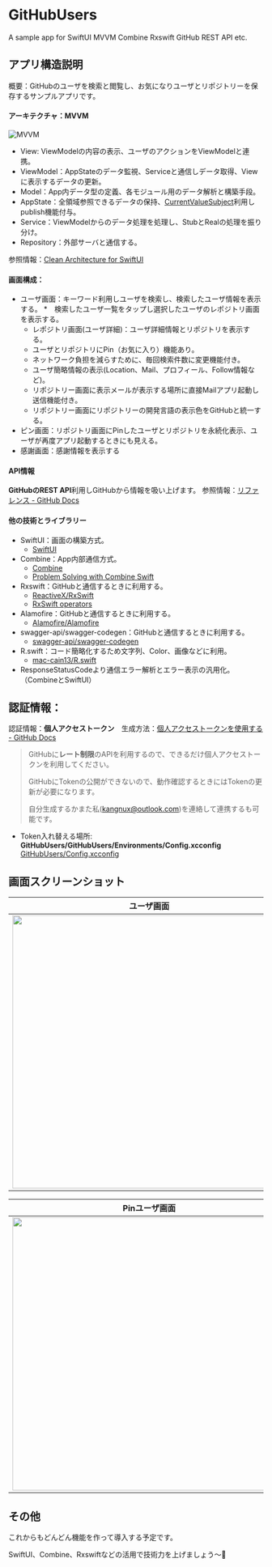 # GitHubUsers
A sample app for SwiftUI MVVM Combine Rxswift GitHub REST API  etc.

## アプリ構造説明
概要：GitHubのユーザを検索と閲覧し、お気になりユーザとリポジトリーを保存するサンプルアプリです。

#### アーキテクチャ：**MVVM**　
![MVVM](https://user-images.githubusercontent.com/14342048/142783643-ba4d4900-7676-4baa-ab14-e5ee62e69350.png)
* View:  ViewModelの内容の表示、ユーザのアクションをViewModelと連携。
* ViewModel：AppStateのデータ監視、Serviceと通信しデータ取得、Viewに表示するデータの更新。
* Model：App内データ型の定義、各モジュール用のデータ解析と構築手段。
* AppState：全領域参照できるデータの保持、[CurrentValueSubject](https://developer.apple.com/documentation/combine/currentvaluesubject)利用しpublish機能付与。
* Service：ViewModelからのデータ処理を処理し、StubとRealの処理を振り分け。
* Repository：外部サーバと通信する。

参照情報：[Clean Architecture for SwiftUI ](https://nalexn.github.io/clean-architecture-swiftui/)

#### 画面構成：
* ユーザ画面：キーワード利用しユーザを検索し、検索したユーザ情報を表示する。
	*　検索したユーザ一覧をタップし選択したユーザのレポジトリ画面を表示する。 	
	* レポジトリ画面(ユーザ詳細)：ユーザ詳細情報とリポジトリを表示する。
	* ユーザとリポジトリにPin（お気に入り）機能あり。
	* ネットワーク負担を減らすために、毎回検索件数に変更機能付き。
	* ユーザ簡略情報の表示(Location、Mail、プロフィール、Follow情報など)。
	* リポジトリー画面に表示メールが表示する場所に直接Mailアプリ起動し送信機能付き。
	* リポジトリー画面にリポジトリーの開発言語の表示色をGitHubと統一する。
* ピン画面：リポジトリ画面にPinしたユーザとリポジトリを永続化表示、ユーザが再度アプリ起動するときにも見える。
* 感謝画面：感謝情報を表示する
#### API情報
**GitHubのREST API**利用しGitHubから情報を吸い上げます。
参照情報：[リファレンス - GitHub Docs](https://docs.github.com/ja/rest/reference)

#### 他の技術とライブラリー
* SwiftUI：画面の構築方式。
	* [SwiftUI](https://developer.apple.com/jp/xcode/swiftui/)
* Combine：App内部通信方式。
	* [Combine](https://developer.apple.com/documentation/combine) 
	* [Problem Solving with Combine Swift](https://medium.com/flawless-app-stories/problem-solving-with-combine-swift-4751885fda77)
* Rxswift：GitHubと通信するときに利用する。
	* [ReactiveX/RxSwift](https://github.com/ReactiveX/RxSwift) 
	* [RxSwift operators](http://reactivex.io/documentation/operators.html)
* Alamofire：GitHubと通信するときに利用する。　
	* [Alamofire/Alamofire](https://github.com/Alamofire/Alamofire)
* swagger-api/swagger-codegen：GitHubと通信するときに利用する。　
	* [swagger-api/swagger-codegen](https://github.com/swagger-api/swagger-codegen)
* R.swift：コード簡略化するため文字列、Color、画像などに利用。
	* [mac-cain13/R.swift](https://github.com/mac-cain13/R.swift)
* ResponseStatusCodeより通信エラー解析とエラー表示の汎用化。（CombineとSwiftUI）

## 認証情報：
認証情報：**個人アクセストークン**　生成方法：[個人アクセストークンを使用する - GitHub Docs](https://docs.github.com/ja/authentication/keeping-your-account-and-data-secure/creating-a-personal-access-token)
> GitHubに**レート制限**のAPIを利用するので、できるだけ個人アクセストークンを利用してください。
> 
> GitHubにTokenの公開ができないので、動作確認するときにはTokenの更新が必要になります。
> 
> 自分生成するかまた私(kangnux@outlook.com)を連絡して連携するも可能です。
> 
* Token入れ替える場所:
**GitHubUsers/GitHubUsers/Environments/Config.xcconfig**
[GitHubUsers/Config.xcconfig](https://github.com/kangnux/GitHubUsers/blob/3176dafd95c8edb155b720ac8c37b396e74e0e64/GitHubUsers/Environments/Config.xcconfig)

## 画面スクリーンショット
|ユーザ画面|ユーザ検索結果画面|リポジトリー画面|
|---|---|---|
|<img src=https://user-images.githubusercontent.com/14342048/142764765-a522de5b-5510-4d7e-bb03-640838c92137.PNG width=540px>|<img src=https://user-images.githubusercontent.com/14342048/142784031-aa653fd5-98ac-4c6b-adce-072f86462236.PNG width=540px>|<img src=https://user-images.githubusercontent.com/14342048/142764841-6c7160cc-e195-4fcf-9180-f298be5b5b7d.PNG width=540px>|


|Pinユーザ画面|Pinリポジトリー画面|
|---|---|
|<img src=https://user-images.githubusercontent.com/14342048/142764845-8ed63d0d-1a28-4aa6-9bb3-6da0e2d4d051.PNG width=540px>|<img src=https://user-images.githubusercontent.com/14342048/142764848-59bc3587-2301-4bda-b7e7-b9f04aaa31a9.PNG width=540px>|

## その他
これからもどんどん機能を作って導入する予定です。

SwiftUI、Combine、Rxswiftなどの活用で技術力を上げましょう〜🧗

